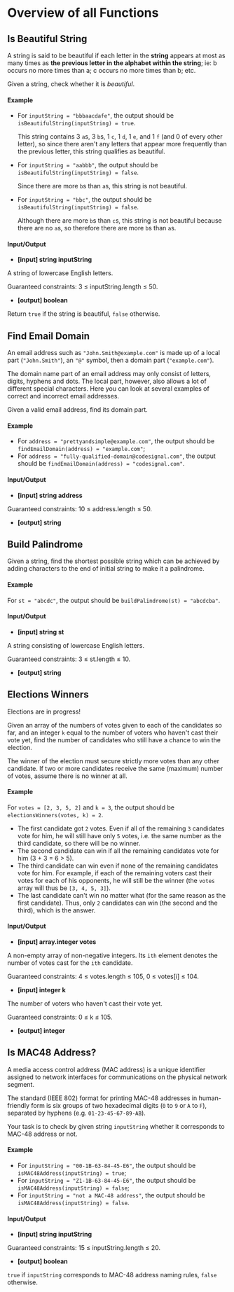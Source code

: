 # Overview of all Functions

## Is Beautiful String

A string is said to be beautiful if each letter in the **string** appears at most as many times as **the previous letter in the alphabet within the string**; ie: b occurs no more times than a; c occurs no more times than b; etc.

Given a string, check whether it is *beautiful*.

#### Example

* For `inputString = "bbbaacdafe"`, the output should be `isBeautifulString(inputString) = true`.

  This string contains 3 `a`s, 3 `b`s, 1 `c`, 1 `d`, 1 `e`, and 1 `f` (and 0 of every other letter), so since there aren't any letters that appear more frequently than the previous letter, this string qualifies as beautiful.

* For `inputString = "aabbb"`, the output should be `isBeautifulString(inputString) = false`.

  Since there are more `b`s than `a`s, this string is not beautiful.

* For `inputString = "bbc"`, the output should be `isBeautifulString(inputString) = false`.

  Although there are more `b`s than `c`s, this string is not beautiful because there are no `a`s, so therefore there are more `b`s than `a`s.

#### Input/Output

* **[input] string inputString**

A string of lowercase English letters.

Guaranteed constraints:
3 ≤ inputString.length ≤ 50.

* **[output] boolean**

Return `true` if the string is beautiful, `false` otherwise.

## Find Email Domain

An email address such as `"John.Smith@example.com"` is made up of a local part (`"John.Smith"`), an `"@"` symbol, then a domain part (`"example.com"`).

The domain name part of an email address may only consist of letters, digits, hyphens and dots. The local part, however, also allows a lot of different special characters. Here you can look at several examples of correct and incorrect email addresses.

Given a valid email address, find its domain part.

#### Example

* For `address = "prettyandsimple@example.com"`, the output should be
  `findEmailDomain(address) = "example.com"`;
* For `address = "fully-qualified-domain@codesignal.com"`, the output should be
  `findEmailDomain(address) = "codesignal.com"`.
#### Input/Output

* **[input] string address**

Guaranteed constraints:
10 ≤ address.length ≤ 50.

* **[output] string**

## Build Palindrome

Given a string, find the shortest possible string which can be achieved by adding characters to the end of initial string to make it a palindrome.

#### Example

For `st = "abcdc"`, the output should be
`buildPalindrome(st) = "abcdcba"`.

#### Input/Output

* **[input] string st**

A string consisting of lowercase English letters.

Guaranteed constraints:
3 ≤ st.length ≤ 10.

* **[output] string**

## Elections Winners

Elections are in progress!

Given an array of the numbers of votes given to each of the candidates so far, and an integer `k` equal to the number of voters who haven't cast their vote yet, find the number of candidates who still have a chance to win the election.

The winner of the election must secure strictly more votes than any other candidate. If two or more candidates receive the same (maximum) number of votes, assume there is no winner at all.

#### Example

For `votes = [2, 3, 5, 2]` and `k = 3`, the output should be
`electionsWinners(votes, k) = 2`.

* The first candidate got `2` votes. Even if all of the remaining `3` candidates vote for him, he will still have only `5` votes, i.e. the same number as the third candidate, so there will be no winner.
* The second candidate can win if all the remaining candidates vote for him (3 + 3 = 6 > 5).
* The third candidate can win even if none of the remaining candidates vote for him. For example, if each of the remaining voters cast their votes for each of his opponents, he will still be the winner (the `votes` array will thus be `[3, 4, 5, 3]`).
* The last candidate can't win no matter what (for the same reason as the first candidate).
Thus, only `2` candidates can win (the second and the third), which is the answer.

#### Input/Output

* **[input] array.integer votes**

A non-empty array of non-negative integers. Its `ith` element denotes the number of votes cast for the `ith` candidate.

Guaranteed constraints:
4 ≤ votes.length ≤ 105,
0 ≤ votes[i] ≤ 104.

* **[input] integer k**

The number of voters who haven't cast their vote yet.

Guaranteed constraints:
0 ≤ k ≤ 105.

* **[output] integer**

## Is MAC48 Address?

A media access control address (MAC address) is a unique identifier assigned to network interfaces for communications on the physical network segment.

The standard (IEEE 802) format for printing MAC-48 addresses in human-friendly form is six groups of two hexadecimal digits (`0` to `9` or `A` to `F`), separated by hyphens (e.g. `01-23-45-67-89-AB`).

Your task is to check by given string `inputString` whether it corresponds to MAC-48 address or not.

#### Example

* For `inputString = "00-1B-63-84-45-E6"`, the output should be
  `isMAC48Address(inputString) = true`;
* For `inputString = "Z1-1B-63-84-45-E6"`, the output should be
  `isMAC48Address(inputString) = false`;
* For `inputString = "not a MAC-48 address"`, the output should be
  `isMAC48Address(inputString) = false`.
#### Input/Output

* **[input] string inputString**

Guaranteed constraints:
15 ≤ inputString.length ≤ 20.

* **[output] boolean**

`true` if `inputString` corresponds to MAC-48 address naming rules, `false` otherwise.